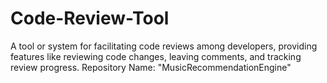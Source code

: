 # Code-Review-Tool
A tool or system for facilitating code reviews among developers, providing features like reviewing code changes, leaving comments, and tracking review progress.  Repository Name: "MusicRecommendationEngine"
